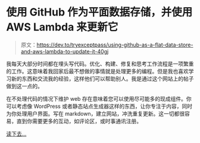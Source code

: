# 使用 GitHub 作为平面数据存储，并使用 AWS Lambda 来更新它

> 原文：<https://dev.to/tryexceptpass/using-github-as-a-flat-data-store-and-aws-lambda-to-update-it-40gj>

我每天大部分时间都在埋头写代码。优化、构建、修复和思考工作流程是一项繁重的工作。这意味着我回家后最不想做的事情就是处理更多的编程。但是我也喜欢学习新的东西和交流我的经验，这样他们可以帮助别人。我是通过这个网站上的帖子做到这一点的。

在不处理代码的情况下维护 web 存在意味着您可以使用尽可能多的现成组件。你可以考虑像 WordPress 或者静态站点生成器这样的东西，让你专注于内容，同时为你处理用户界面。写在 markdown，建立网站，冲洗重复更新。这一切都很容易，直到你需要更多的互动，如评论区，或时事通讯注册。

[读下去...](https://tryexceptpass.org/article/using-github-as-flat-data-store/)